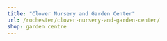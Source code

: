 ```yaml
---
title: "Clover Nursery and Garden Center"
url: /rochester/clover-nursery-and-garden-center/
shop: garden centre
---
```

